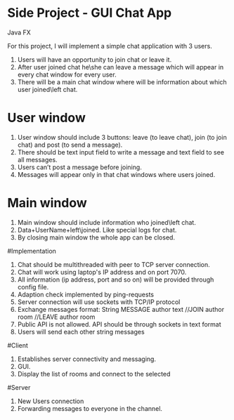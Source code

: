 # Side Project - GUI Chat App 
Java FX 

For this project, I will implement a simple chat application with 3 users. 

1. Users will have an opportunity to join chat or leave it. 
2. After user joined chat he\she can leave a message which will appear in every chat window for every user. 
3. There will be a main chat window where will be information about which user joined\left chat. 

# User window 
1. User window should include 3 buttons: leave (to leave chat), join (to join chat) and post (to send a message). 
2. There should be text input field to write a message and text field to see all messages. 
3. Users can’t post a message before joining. 
4. Messages will appear only in that chat windows where users joined. 

# Main window 
1. Main window should include information who joined\left chat. 
2. Data+UserName+left\joined. Like special logs for chat. 
3. By closing main window the whole app can be closed. 

#Implementation 
1. Chat should be multithreaded with peer to TCP server connection. 
2. Chat will work using laptop's IP address and on port 7070. 
3. All information (ip address, port and so on) will be provided through config file. 
4. Adaption check implemented by ping-requests 
5. Server connection will use sockets with TCP/IP protocol 
6. Exchange messages format: String MESSAGE author text //JOIN author room //LEAVE author room 
7. Public API is not allowed. API should be through sockets in text format 
8. Users will send each other string messages 

#Client 
1. Establishes server connectivity and messaging. 
2. GUI. 
3. Display the list of rooms and connect to the selected 

#Server 
1. New Users connection 
2. Forwarding messages to everyone in the channel.